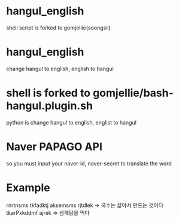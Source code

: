 # hangul_english
shell script is forked to gomjellie(soongsil)

# hangul_english
change hangul to english, english to hangul

# shell is forked to gomjellie/bash-hangul.plugin.sh
python is change hangul to english, englist to hangul

# Naver PAPAGO API
so you must input your naver-id, naver-secret to translate the word

# Example
rnrtnsms tkfadktj aksemsms rjtdlek => 국수는 삶아서 만드는 것이다 tkarPxkddmf ajrek => 삼계탕을 먹다
